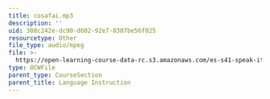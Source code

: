 ```yaml
---
title: cosafai.mp3
description: ''
uid: 308c242e-dc90-d602-92e7-8307be56f025
resourcetype: Other
file_type: audio/mpeg
file: >-
  https://open-learning-course-data-rc.s3.amazonaws.com/es-s41-speak-italian-with-your-mouth-full-spring-2012/308c242edc90d60292e78307be56f025_cosafai.mp3
type: OCWFile
parent_type: CourseSection
parent_title: Language Instruction
---
```

